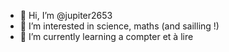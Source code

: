 - 👋 Hi, I’m @jupiter2653
- 👀 I’m interested in science, maths (and sailling !)
- 🌱 I’m currently learning a compter et à lire

<!---
jupiter2653/jupiter2653 is a ✨ special ✨ repository because its `README.md` (this file) appears on your GitHub profile.
You can click the Preview link to take a look at your changes.
--->
